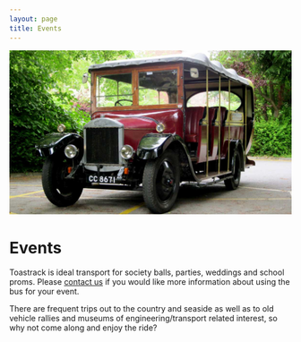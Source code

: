 ```yaml
---
layout: page
title: Events
---
```


![Events Image][events-image]

# Events

Toastrack is ideal transport for society balls, parties, weddings and school proms. Please [contact us][contact-us] if you would like more information about using the bus for your event.

There are frequent trips out to the country and seaside as well as to old vehicle rallies and museums of engineering/transport related interest, so why not come along and enjoy the ride?

[events-image]: /img/page-images/events.jpg
[contact-us]: mailto:manager@toastrackbus.org
[google-form]: book/
